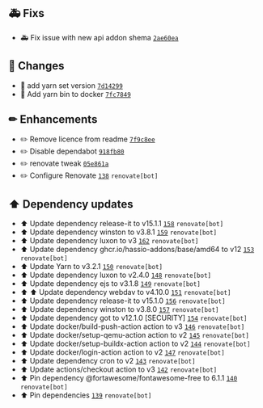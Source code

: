 ## 🚑 Fixs

- :ambulance: Fix issue with new api addon shema [`2ae60ea`](https://github.com/Sebclem/hassio-nextcloud-backup/commit/2ae60ea74470d1c975db5d6e54fa75a45dd070b6) 

## 🔨 Changes

- :hammer: add yarn set version [`7d14299`](https://github.com/Sebclem/hassio-nextcloud-backup/commit/7d142999d73beb007e4f3b09782872b1f8089814) 
- :hammer: Add yarn bin to docker [`7fc7849`](https://github.com/Sebclem/hassio-nextcloud-backup/commit/7fc7849d969cc9d3a5053f8d62695cdbc1aba654) 

## ✏ Enhancements

- :pencil2: Remove licence from readme [`7f9c8ee`](https://github.com/Sebclem/hassio-nextcloud-backup/commit/7f9c8eea599ad93772944b7d852e798855821ec5) 
- :pencil2: Disable dependabot [`918fb80`](https://github.com/Sebclem/hassio-nextcloud-backup/commit/918fb8079b7c7942a7bd0fdbb738059653c341fc) 
- :pencil2: renovate tweak [`05e861a`](https://github.com/Sebclem/hassio-nextcloud-backup/commit/05e861a371a2be781d332ef5c898fcbd186df85f) 
- :pencil2: Configure Renovate [`138`](https://github.com/Sebclem/hassio-nextcloud-backup/pull/138) `renovate[bot]`

## ⬆️ Dependency updates

- :arrow_up: Update dependency release-it to v15.1.1 [`158`](https://github.com/Sebclem/hassio-nextcloud-backup/pull/158) `renovate[bot]`
- :arrow_up: Update dependency winston to v3.8.1 [`159`](https://github.com/Sebclem/hassio-nextcloud-backup/pull/159) `renovate[bot]`
- :arrow_up: Update dependency luxon to v3 [`162`](https://github.com/Sebclem/hassio-nextcloud-backup/pull/162) `renovate[bot]`
- :arrow_up: Update dependency ghcr.io/hassio-addons/base/amd64 to v12 [`153`](https://github.com/Sebclem/hassio-nextcloud-backup/pull/153) `renovate[bot]`
- :arrow_up: Update Yarn to v3.2.1 [`150`](https://github.com/Sebclem/hassio-nextcloud-backup/pull/150) `renovate[bot]`
- :arrow_up: Update dependency luxon to v2.4.0 [`148`](https://github.com/Sebclem/hassio-nextcloud-backup/pull/148) `renovate[bot]`
- :arrow_up: Update dependency ejs to v3.1.8 [`149`](https://github.com/Sebclem/hassio-nextcloud-backup/pull/149) `renovate[bot]`
- :arrow_up: :arrow_up: Update dependency webdav to v4.10.0 [`151`](https://github.com/Sebclem/hassio-nextcloud-backup/pull/151) `renovate[bot]`
- :arrow_up: Update dependency release-it to v15.1.0 [`156`](https://github.com/Sebclem/hassio-nextcloud-backup/pull/156) `renovate[bot]`
- :arrow_up: Update dependency winston to v3.8.0 [`157`](https://github.com/Sebclem/hassio-nextcloud-backup/pull/157) `renovate[bot]`
- :arrow_up: Update dependency got to v12.1.0 [SECURITY] [`154`](https://github.com/Sebclem/hassio-nextcloud-backup/pull/154) `renovate[bot]`
- :arrow_up: Update docker/build-push-action action to v3 [`146`](https://github.com/Sebclem/hassio-nextcloud-backup/pull/146) `renovate[bot]`
- :arrow_up: Update docker/setup-qemu-action action to v2 [`145`](https://github.com/Sebclem/hassio-nextcloud-backup/pull/145) `renovate[bot]`
- :arrow_up: Update docker/setup-buildx-action action to v2 [`144`](https://github.com/Sebclem/hassio-nextcloud-backup/pull/144) `renovate[bot]`
- :arrow_up: Update docker/login-action action to v2 [`147`](https://github.com/Sebclem/hassio-nextcloud-backup/pull/147) `renovate[bot]`
- :arrow_up: Update dependency cron to v2 [`143`](https://github.com/Sebclem/hassio-nextcloud-backup/pull/143) `renovate[bot]`
- :arrow_up: Update actions/checkout action to v3 [`142`](https://github.com/Sebclem/hassio-nextcloud-backup/pull/142) `renovate[bot]`
- :arrow_up: Pin dependency @fortawesome/fontawesome-free to 6.1.1 [`140`](https://github.com/Sebclem/hassio-nextcloud-backup/pull/140) `renovate[bot]`
- :arrow_up: Pin dependencies [`139`](https://github.com/Sebclem/hassio-nextcloud-backup/pull/139) `renovate[bot]`